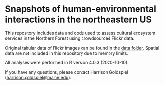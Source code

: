 # Snapshots of human-environmental interactions in the northeastern US

This repository includes data and code used to assess cultural ecosystem services in the Northern Forest using crowdsourced Flickr data.

Original tabular data of Flickr images can be found in the [data folder](https://github.com/hgoldspiel/flickr/tree/master/data). Spatial data are not included in this repository due to memory limits.

All analyses were performed in R version 4.0.3 (2020-10-10).

If you have any questions, please contact Harrison Goldspiel (harrison.goldspiel@maine.edu).